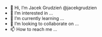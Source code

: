 - 👋 Hi, I’m Jacek Grudzień @jacekgrudzien 
- 👀 I’m interested in ...
- 🌱 I’m currently learning ...
- 💞️ I’m looking to collaborate on ...
- 📫 How to reach me ...

<!---
jacekgrudzien/jacekgrudzien is a ✨ special ✨ repository because its `README.md` (this file) appears on your GitHub profile.
You can click the Preview link to take a look at your changes.
--->

